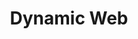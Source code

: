 ---
layout: tag-list
type: tag
title: Dynamic Web
slug: dynamic web
category: project
sidebar: true
order: 1
description: >
   Dining Reserve Web Project
---
